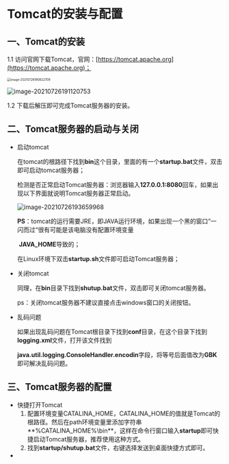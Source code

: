 # Tomcat的安装与配置

## 一、Tomcat的安装

1.1 访问官网下载Tomcat，官网：[https://tomcat.apache.org](https://tomcat.apache.org)；

<img src="C:\Users\null'pointer\AppData\Roaming\Typora\typora-user-images\image-20210726190822709.png" alt="image-20210726190822709" style="zoom: 50%;" />



![image-20210726191120753](C:\Users\null'pointer\AppData\Roaming\Typora\typora-user-images\image-20210726191120753.png)

1.2 下载后解压即可完成Tomcat服务器的安装。



## 二、Tomcat服务器的启动与关闭

- 启动tomcat

  在tomcat的根路径下找到**bin**这个目录，里面的有一个**startup.bat**文件，双击即可启动tomcat服务器；

  

  检测是否正常启动Tomcat服务器：浏览器输入**127.0.0.1:8080**回车，如果出现以下界面就说明Tomcat服务器正常启动。

  ![image-20210726193659968](C:\Users\null'pointer\AppData\Roaming\Typora\typora-user-images\image-20210726193659968.png)

  **PS**：tomcat的运行需要JRE，即JAVA运行环境，如果出现一个黑的窗口”一闪而过“很有可能是该电脑没有配置环境变量

  ​		**JAVA_HOME**导致的；

  ​		在Linux环境下双击**startup.sh**文件即可启动Tomcat服务器；

- 关闭tomcat

  同理，在**bin**目录下找到**shutup.bat**文件，双击即可关闭tomcat服务器。

  ps：关闭tomcat服务器不建议直接点击windows窗口的关闭按钮。

  

- 乱码问题

  如果出现乱码问题在Tomcat根目录下找到**conf**目录，在这个目录下找到**logging.xml**文件，打开该文件找到

  **java.util.logging.ConsoleHandler.encodin**字段，将等号后面值改为**GBK**即可解决乱码问题。

  

## 三、Tomcat服务器的配置

- 快捷打开Tomcat
  1. 配置环境变量CATALINA_HOME，CATALINA_HOME的值就是Tomcat的根路径。然后在path环境变量里添加字符串**%CATALINA_HOME%\bin**，这样在命令行窗口输入**startup**即可快捷启动Tomcat服务器，推荐使用这种方式。
  2. 找到**startup/shutup.bat**文件，右键选择发送到桌面快捷方式即可。
- 

